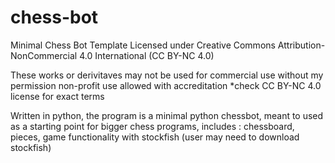 # chess-bot
Minimal Chess Bot Template 
Licensed under Creative Commons Attribution-NonCommercial 4.0 International (CC BY-NC 4.0)

These works or derivitaves may not be used for commercial use without my permission
non-profit use allowed with accreditation *check CC BY-NC 4.0 license for exact terms

Written in python, the program is a minimal python chessbot, meant to used as a starting point for bigger chess programs, includes : chessboard, pieces, game functionality with stockfish (user may need to download stockfish) 
